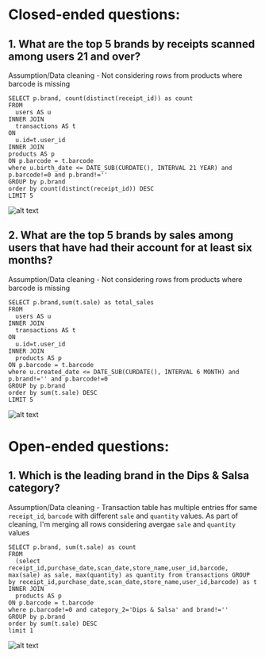 # Closed-ended questions:
## 1. What are the top 5 brands by receipts scanned among users 21 and over?
Assumption/Data cleaning - Not considering rows from products where barcode is missing
```
SELECT p.brand, count(distinct(receipt_id)) as count
FROM
  users AS u
INNER JOIN
  transactions AS t
ON
  u.id=t.user_id
INNER JOIN
products AS p
ON p.barcode = t.barcode
where u.birth_date <= DATE_SUB(CURDATE(), INTERVAL 21 YEAR) and p.barcode!=0 and p.brand!=''
GROUP by p.brand
order by count(distinct(receipt_id)) DESC
LIMIT 5
```
![alt text](image-4.png)

## 2. What are the top 5 brands by sales among users that have had their account for at least six months?
Assumption/Data cleaning - Not considering rows from products where barcode is missing
```
SELECT p.brand,sum(t.sale) as total_sales
FROM
  users AS u
INNER JOIN
  transactions AS t
ON
  u.id=t.user_id
INNER JOIN
  products AS p
ON p.barcode = t.barcode
where u.created_date <= DATE_SUB(CURDATE(), INTERVAL 6 MONTH) and p.brand!='' and p.barcode!=0
GROUP by p.brand
order by sum(t.sale) DESC
LIMIT 5
```
![alt text](image-5.png)

# Open-ended questions:
## 1. Which is the leading brand in the Dips & Salsa category?
Assumption/Data cleaning - Transaction table has multiple entries ffor same `receipt_id`, `barcode` with different `sale` and `quantity` values. As part of cleaning, I'm merging all rows considering avergae  `sale` and `quantity` values
```
SELECT p.brand, sum(t.sale) as count
FROM
  (select receipt_id,purchase_date,scan_date,store_name,user_id,barcode, max(sale) as sale, max(quantity) as quantity from transactions GROUP by receipt_id,purchase_date,scan_date,store_name,user_id,barcode) as t
INNER JOIN
  products AS p
ON p.barcode = t.barcode
where p.barcode!=0 and category_2='Dips & Salsa' and brand!=''
GROUP by p.brand
order by sum(t.sale) DESC
limit 1
```
![alt text](image-6.png)